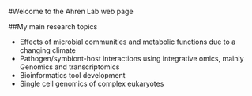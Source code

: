 #Welcome to the Ahren Lab web page

##My main research topics

* Effects of microbial communities and metabolic functions due to a changing climate
* Pathogen/symbiont-host interactions using integrative omics, mainly Genomics and transcriptomics
* Bioinformatics tool development
* Single cell genomics of complex eukaryotes
